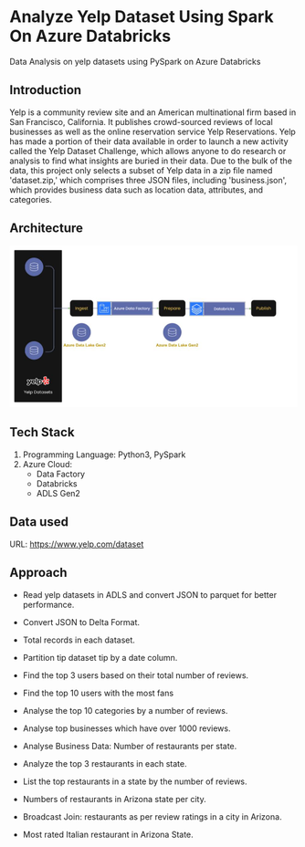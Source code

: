 # Analyze Yelp Dataset Using Spark On Azure Databricks
Data Analysis on yelp datasets using PySpark on Azure Databricks

## Introduction
Yelp is a community review site and an American multinational firm based in San Francisco, California. It publishes crowd-sourced reviews of local businesses as well as the online reservation service Yelp Reservations. Yelp has made a portion of their data available in order to launch a new activity called the Yelp Dataset Challenge, which allows anyone to do research or analysis to find what insights are buried in their data. Due to the bulk of the data, this project only selects a subset of Yelp data in a zip file named 'dataset.zip,' which comprises three JSON files, including 'business.json', which provides business data such as location data, attributes, and categories.

## Architecture
![Project Architecture](Architecture.jpg)

## Tech Stack
1. Programming Language: Python3, PySpark
2. Azure Cloud:
   - Data Factory
   - Databricks
   - ADLS Gen2
  
## Data used
URL: https://www.yelp.com/dataset


## Approach
-   Read yelp datasets in ADLS and convert JSON to parquet for better performance.

-   Convert JSON to Delta Format.

-   Total records in each dataset.

-   Partition tip dataset tip by a date column.

-   Find the top 3 users based on their total number of reviews.

-   Find the top 10 users with the most fans

-   Analyse the top 10 categories by a number of reviews.

-   Analyse top businesses which have over 1000 reviews.

-   Analyse Business Data: Number of restaurants per state.

-   Analyze the top 3 restaurants in each state.

-   List the top restaurants in a state by the number of reviews.

-   Numbers of restaurants in Arizona state per city.

-   Broadcast Join: restaurants as per review ratings in a city in Arizona.

-   Most rated Italian restaurant in Arizona State.
